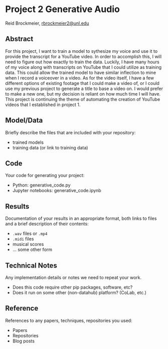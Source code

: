# Project 2 Generative Audio

Reid Brockmeier, rbrockmeier2@unl.edu

## Abstract

For this project, I want to train a model to sythesize my voice and use it to provide the transcript for a YouTube video. In order to accomplish this, I will need to figure out how exactly to train the data. Luckily, I have many hours of my voice along with transcripts on YouTube that I could utilize as training data. This could allow the trained model to have similar inflection to mine when I record a voiceover in a video. As for the video itself, I have a few different options of existing footage that I could make a video of, or I could use my previous project to generate a title to base a video on. I would prefer to make a new one, but my decision is reliant on how much time I will have. This project is continuing the theme of automating the creation of YouTube videos that I established in project 1.

## Model/Data

Briefly describe the files that are included with your repository:
- trained models
- training data (or link to training data)

## Code

Your code for generating your project:
- Python: generative_code.py
- Jupyter notebooks: generative_code.ipynb

## Results

Documentation of your results in an appropriate format, both links to files and a brief description of their contents:
- `.wav` files or `.mp4`
- `.midi` files
- musical scores
- ... some other form

## Technical Notes

Any implementation details or notes we need to repeat your work. 
- Does this code require other pip packages, software, etc?
- Does it run on some other (non-datahub) platform? (CoLab, etc.)

## Reference

References to any papers, techniques, repositories you used:
- Papers
- Repositories
- Blog posts
